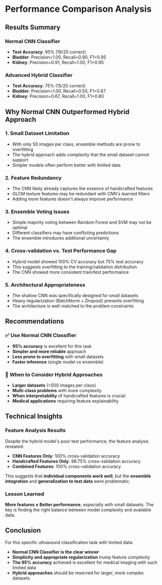 # Performance Comparison Analysis

## Results Summary

### Normal CNN Classifier
- **Test Accuracy**: 95% (19/20 correct)
- **Bladder**: Precision=1.00, Recall=0.90, F1=0.95
- **Kidney**: Precision=0.91, Recall=1.00, F1=0.95

### Advanced Hybrid Classifier  
- **Test Accuracy**: 75% (15/20 correct)
- **Bladder**: Precision=1.00, Recall=0.50, F1=0.67
- **Kidney**: Precision=0.67, Recall=1.00, F1=0.80

## Why Normal CNN Outperformed Hybrid Approach

### 1. **Small Dataset Limitation**
- With only 50 images per class, ensemble methods are prone to overfitting
- The hybrid approach adds complexity that the small dataset cannot support
- Simpler models often perform better with limited data

### 2. **Feature Redundancy**
- The CNN likely already captures the essence of handcrafted features
- GLCM texture features may be redundant with CNN's learned filters
- Adding more features doesn't always improve performance

### 3. **Ensemble Voting Issues**
- Simple majority voting between Random Forest and SVM may not be optimal
- Different classifiers may have conflicting predictions
- The ensemble introduces additional uncertainty

### 4. **Cross-validation vs. Test Performance Gap**
- Hybrid model showed 100% CV accuracy but 75% test accuracy
- This suggests overfitting to the training/validation distribution
- The CNN showed more consistent train/test performance

### 5. **Architectural Appropriateness**
- The shallow CNN was specifically designed for small datasets
- Heavy regularization (BatchNorm + Dropout) prevents overfitting
- The architecture is well-matched to the problem constraints

## Recommendations

### ✅ **Use Normal CNN Classifier**
- **95% accuracy** is excellent for this task
- **Simpler and more reliable** approach
- **Less prone to overfitting** with small datasets
- **Faster inference** (single model vs ensemble)

### 🔧 **When to Consider Hybrid Approaches**
- **Larger datasets** (>500 images per class)
- **Multi-class problems** with more complexity
- **When interpretability** of handcrafted features is crucial
- **Medical applications** requiring feature explainability

## Technical Insights

### Feature Analysis Results
Despite the hybrid model's poor test performance, the feature analysis revealed:
- **CNN Features Only**: 100% cross-validation accuracy
- **Handcrafted Features Only**: 98.75% cross-validation accuracy  
- **Combined Features**: 100% cross-validation accuracy

This suggests that **individual components work well**, but the **ensemble integration** and **generalization to test data** were problematic.

### Lesson Learned
**More features ≠ Better performance**, especially with small datasets. The key is finding the right balance between model complexity and available data.

## Conclusion

For this specific ultrasound classification task with limited data:
- **Normal CNN Classifier is the clear winner**
- **Simplicity and appropriate regularization** trump feature complexity
- **The 95% accuracy** achieved is excellent for medical imaging with such limited data
- **Hybrid approaches** should be reserved for larger, more complex datasets 